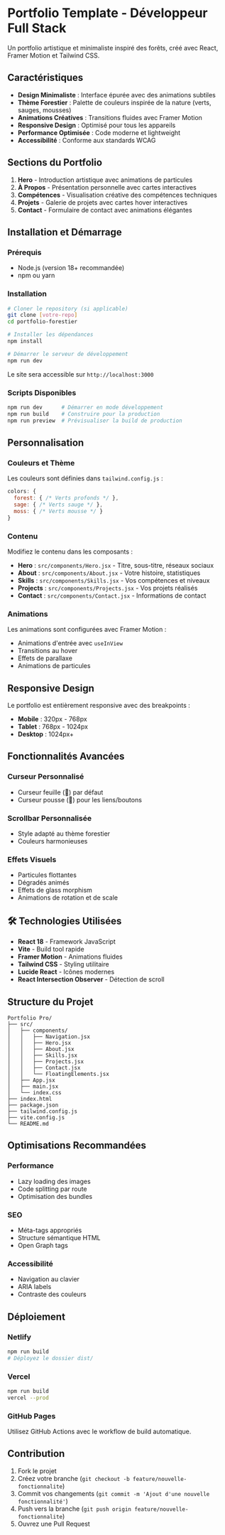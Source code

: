 #  Portfolio Template - Développeur Full Stack

Un portfolio artistique et minimaliste inspiré des forêts, créé avec React, Framer Motion et Tailwind CSS.

##  Caractéristiques

- **Design Minimaliste** : Interface épurée avec des animations subtiles
- **Thème Forestier** : Palette de couleurs inspirée de la nature (verts, sauges, mousses)
- **Animations Créatives** : Transitions fluides avec Framer Motion
- **Responsive Design** : Optimisé pour tous les appareils
- **Performance Optimisée** : Code moderne et lightweight
- **Accessibilité** : Conforme aux standards WCAG

##  Sections du Portfolio

1. **Hero** - Introduction artistique avec animations de particules
2. **À Propos** - Présentation personnelle avec cartes interactives
3. **Compétences** - Visualisation créative des compétences techniques
4. **Projets** - Galerie de projets avec cartes hover interactives
5. **Contact** - Formulaire de contact avec animations élégantes

##  Installation et Démarrage

### Prérequis
- Node.js (version 18+ recommandée)
- npm ou yarn

### Installation

```bash
# Cloner le repository (si applicable)
git clone [votre-repo]
cd portfolio-forestier

# Installer les dépendances
npm install

# Démarrer le serveur de développement
npm run dev
```

Le site sera accessible sur `http://localhost:3000`

### Scripts Disponibles

```bash
npm run dev      # Démarrer en mode développement
npm run build    # Construire pour la production
npm run preview  # Prévisualiser la build de production
```

##  Personnalisation

### Couleurs et Thème

Les couleurs sont définies dans `tailwind.config.js` :

```javascript
colors: {
  forest: { /* Verts profonds */ },
  sage: { /* Verts sauge */ },
  moss: { /* Verts mousse */ }
}
```

### Contenu

Modifiez le contenu dans les composants :

- **Hero** : `src/components/Hero.jsx` - Titre, sous-titre, réseaux sociaux
- **About** : `src/components/About.jsx` - Votre histoire, statistiques
- **Skills** : `src/components/Skills.jsx` - Vos compétences et niveaux
- **Projects** : `src/components/Projects.jsx` - Vos projets réalisés
- **Contact** : `src/components/Contact.jsx` - Informations de contact

### Animations

Les animations sont configurées avec Framer Motion :

- Animations d'entrée avec `useInView`
- Transitions au hover
- Effets de parallaxe
- Animations de particules

##  Responsive Design

Le portfolio est entièrement responsive avec des breakpoints :

- **Mobile** : 320px - 768px
- **Tablet** : 768px - 1024px
- **Desktop** : 1024px+

##  Fonctionnalités Avancées

### Curseur Personnalisé
- Curseur feuille (🍃) par défaut
- Curseur pousse (🌱) pour les liens/boutons

### Scrollbar Personnalisée
- Style adapté au thème forestier
- Couleurs harmonieuses

### Effets Visuels
- Particules flottantes
- Dégradés animés
- Effets de glass morphism
- Animations de rotation et de scale
 
## 🛠 Technologies Utilisées

- **React 18** - Framework JavaScript
- **Vite** - Build tool rapide
- **Framer Motion** - Animations fluides
- **Tailwind CSS** - Styling utilitaire
- **Lucide React** - Icônes modernes
- **React Intersection Observer** - Détection de scroll

##  Structure du Projet

```
Portfolio Pro/
├── src/
│   ├── components/
│   │   ├── Navigation.jsx
│   │   ├── Hero.jsx
│   │   ├── About.jsx
│   │   ├── Skills.jsx
│   │   ├── Projects.jsx
│   │   ├── Contact.jsx
│   │   └── FloatingElements.jsx
│   ├── App.jsx
│   ├── main.jsx
│   └── index.css
├── index.html
├── package.json
├── tailwind.config.js
├── vite.config.js
└── README.md
```

##  Optimisations Recommandées

### Performance
- Lazy loading des images
- Code splitting par route
- Optimisation des bundles

### SEO
- Méta-tags appropriés
- Structure sémantique HTML
- Open Graph tags

### Accessibilité
- Navigation au clavier
- ARIA labels
- Contraste des couleurs

##  Déploiement

### Netlify
```bash
npm run build
# Déployez le dossier dist/
```

### Vercel
```bash
npm run build
vercel --prod
```

### GitHub Pages
Utilisez GitHub Actions avec le workflow de build automatique.

##  Contribution

1. Fork le projet
2. Créez votre branche (`git checkout -b feature/nouvelle-fonctionnalite`)
3. Commit vos changements (`git commit -m 'Ajout d'une nouvelle fonctionnalité'`)
4. Push vers la branche (`git push origin feature/nouvelle-fonctionnalite`)
5. Ouvrez une Pull Request

